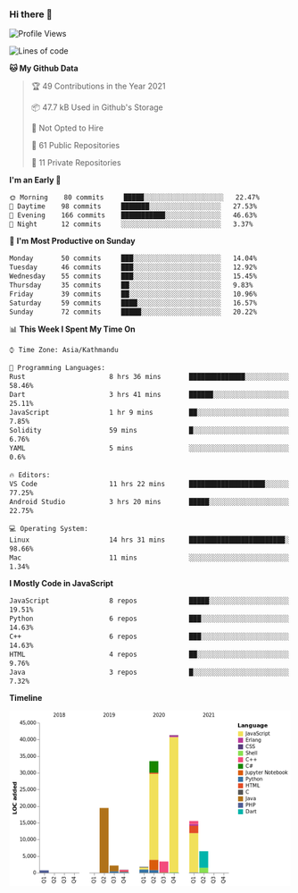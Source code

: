### Hi there 👋


<!--START_SECTION:waka-->
![Profile Views](http://img.shields.io/badge/Profile%20Views-0-blue)

![Lines of code](https://img.shields.io/badge/From%20Hello%20World%20I%27ve%20Written-125892%20lines%20of%20code-blue)

**🐱 My Github Data** 

> 🏆 49 Contributions in the Year 2021
 > 
> 📦 47.7 kB Used in Github's Storage 
 > 
> 🚫 Not Opted to Hire
 > 
> 📜 61 Public Repositories 
 > 
> 🔑 11 Private Repositories  
 > 
**I'm an Early 🐤** 

```text
🌞 Morning    80 commits     █████░░░░░░░░░░░░░░░░░░░░   22.47% 
🌆 Daytime    98 commits     ███████░░░░░░░░░░░░░░░░░░   27.53% 
🌃 Evening    166 commits    ███████████░░░░░░░░░░░░░░   46.63% 
🌙 Night      12 commits     ░░░░░░░░░░░░░░░░░░░░░░░░░   3.37%

```
📅 **I'm Most Productive on Sunday** 

```text
Monday       50 commits     ███░░░░░░░░░░░░░░░░░░░░░░   14.04% 
Tuesday      46 commits     ███░░░░░░░░░░░░░░░░░░░░░░   12.92% 
Wednesday    55 commits     ███░░░░░░░░░░░░░░░░░░░░░░   15.45% 
Thursday     35 commits     ██░░░░░░░░░░░░░░░░░░░░░░░   9.83% 
Friday       39 commits     ██░░░░░░░░░░░░░░░░░░░░░░░   10.96% 
Saturday     59 commits     ████░░░░░░░░░░░░░░░░░░░░░   16.57% 
Sunday       72 commits     █████░░░░░░░░░░░░░░░░░░░░   20.22%

```


📊 **This Week I Spent My Time On** 

```text
⌚︎ Time Zone: Asia/Kathmandu

💬 Programming Languages: 
Rust                     8 hrs 36 mins       ██████████████░░░░░░░░░░░   58.46% 
Dart                     3 hrs 41 mins       ██████░░░░░░░░░░░░░░░░░░░   25.11% 
JavaScript               1 hr 9 mins         ██░░░░░░░░░░░░░░░░░░░░░░░   7.85% 
Solidity                 59 mins             █░░░░░░░░░░░░░░░░░░░░░░░░   6.76% 
YAML                     5 mins              ░░░░░░░░░░░░░░░░░░░░░░░░░   0.6%

🔥 Editors: 
VS Code                  11 hrs 22 mins      ███████████████████░░░░░░   77.25% 
Android Studio           3 hrs 20 mins       █████░░░░░░░░░░░░░░░░░░░░   22.75%

💻 Operating System: 
Linux                    14 hrs 31 mins      ████████████████████████░   98.66% 
Mac                      11 mins             ░░░░░░░░░░░░░░░░░░░░░░░░░   1.34%

```

**I Mostly Code in JavaScript** 

```text
JavaScript               8 repos             █████░░░░░░░░░░░░░░░░░░░░   19.51% 
Python                   6 repos             ███░░░░░░░░░░░░░░░░░░░░░░   14.63% 
C++                      6 repos             ███░░░░░░░░░░░░░░░░░░░░░░   14.63% 
HTML                     4 repos             ██░░░░░░░░░░░░░░░░░░░░░░░   9.76% 
Java                     3 repos             █░░░░░░░░░░░░░░░░░░░░░░░░   7.32%

```


**Timeline**

![Chart not found](https://raw.githubusercontent.com/voidash/voidash/main/charts/bar_graph.png) 


<!--END_SECTION:waka-->


<!--
**voidash/voidash** is a ✨ _special_ ✨ repository because its `README.md` (this file) appears on your GitHub profile.

Here are some ideas to get you started:

- 🔭 I’m currently working on ...
- 🌱 I’m currently learning ...
- 👯 I’m looking to collaborate on ...
- 🤔 I’m looking for help with ...
- 💬 Ask me about ...
- 📫 How to reach me: ...
- 😄 Pronouns: ...
- ⚡ Fun fact: ...
-->
